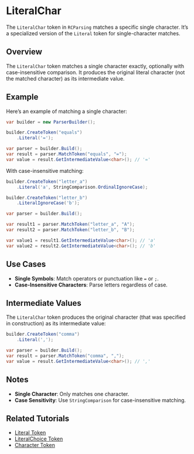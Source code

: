 # LiteralChar

The `LiteralChar` token in `RCParsing` matches a specific single character. It’s a specialized version of the `Literal` token for single-character matches.

## Overview

The `LiteralChar` token matches a single character exactly, optionally with case-insensitive comparison. It produces the original literal character (not the matched character) as its intermediate value.

## Example

Here’s an example of matching a single character:

```csharp
var builder = new ParserBuilder();

builder.CreateToken("equals")
    .Literal('=');

var parser = builder.Build();
var result = parser.MatchToken("equals", "=");
var value = result.GetIntermediateValue<char>(); // '='
```

With case-insensitive matching:

```csharp
builder.CreateToken("letter_a")
    .Literal('a', StringComparison.OrdinalIgnoreCase);

builder.CreateToken("letter_b")
    .LiteralIgnoreCase('b');

var parser = builder.Build();

var result1 = parser.MatchToken("letter_a", "A");
var result2 = parser.MatchToken("letter_b", "B");

var value1 = result1.GetIntermediateValue<char>(); // 'a'
var value2 = result2.GetIntermediateValue<char>(); // 'b'
```

## Use Cases

- **Single Symbols**: Match operators or punctuation like `=` or `;`.
- **Case-Insensitive Characters**: Parse letters regardless of case.

## Intermediate Values

The `LiteralChar` token produces the original character (that was specified in construction) as its intermediate value:

```csharp
builder.CreateToken("comma")
    .Literal(',');

var parser = builder.Build();
var result = parser.MatchToken("comma", ",");
var value = result.GetIntermediateValue<char>(); // ','
```

## Notes

- **Single Character**: Only matches one character.
- **Case Sensitivity**: Use `StringComparison` for case-insensitive matching.

## Related Tutorials

- [Literal Token](literal)
- [LiteralChoice Token](literal-choice)
- [Character Token](character)
